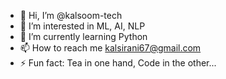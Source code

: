 - 👋 Hi, I’m @kalsoom-tech
- 👀 I’m interested in ML, AI, NLP
- 🌱 I’m currently learning Python
- 📫 How to reach me kalsirani67@gmail.com
- ⚡ Fun fact: Tea in one hand, Code in the other...

<!---
kalsoom-tech/kalsoom-tech is a ✨ special ✨ repository because its `README.md` (this file) appears on your GitHub profile.
You can click the Preview link to take a look at your changes.
--->

